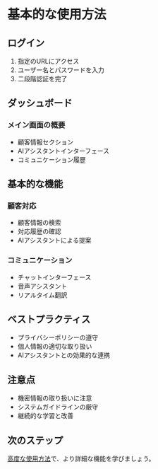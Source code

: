 # 基本的な使用方法

## ログイン

1. 指定のURLにアクセス
2. ユーザー名とパスワードを入力
3. 二段階認証を完了

## ダッシュボード

### メイン画面の概要

- 顧客情報セクション
- AIアシスタントインターフェース
- コミュニケーション履歴

## 基本的な機能

### 顧客対応

- 顧客情報の検索
- 対応履歴の確認
- AIアシスタントによる提案

### コミュニケーション

- チャットインターフェース
- 音声アシスタント
- リアルタイム翻訳

## ベストプラクティス

- プライバシーポリシーの遵守
- 個人情報の適切な取り扱い
- AIアシスタントとの効果的な連携

## 注意点

- 機密情報の取り扱いに注意
- システムガイドラインの厳守
- 継続的な学習と改善

## 次のステップ

[高度な使用方法](advanced_usage.md)で、より詳細な機能を学びましょう。 